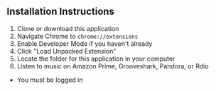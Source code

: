 ## Installation Instructions
1. Clone or download this application
1. Navigate Chrome to `chrome://extensions`
1. Enable Developer Mode if you haven't already
1. Click "Load Unpacked Extension"
1. Locate the folder for this application in your computer
1. Listen to music on Amazon Prime, Grooveshark, Pandora, or Rdio
  * You must be logged in
